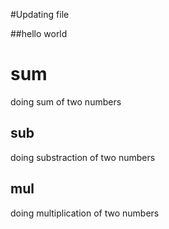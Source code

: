 #Updating file

##hello world

# sum
doing sum of two numbers

## sub

doing substraction of two numbers

## mul

doing multiplication of two numbers
